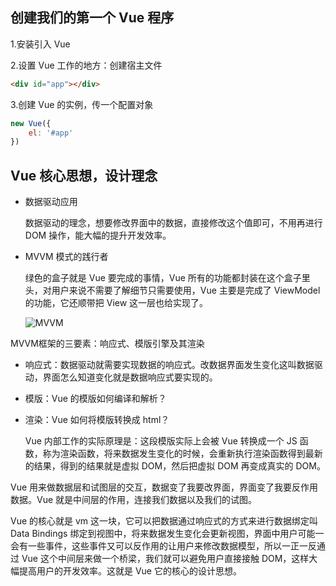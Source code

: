 ## 创建我们的第一个 Vue 程序

1.安装引入 Vue

2.设置 Vue 工作的地方：创建宿主文件

```html
<div id="app"></div>
```

3.创建 Vue 的实例，传一个配置对象

```js
new Vue({
	el: '#app'
})
```



## Vue 核心思想，设计理念

* 数据驱动应用

  数据驱动的理念，想要修改界面中的数据，直接修改这个值即可，不用再进行 DOM 操作，能大幅的提升开发效率。

* MVVM 模式的践行者

  绿色的盒子就是 Vue 要完成的事情，Vue 所有的功能都封装在这个盒子里头，对用户来说不需要了解细节只需要使用，Vue 主要是完成了 ViewModel 的功能，它还顺带把 View 这一层也给实现了。

  ![MVVM](/Users/zhaoyang/tool/images/前端知识体系/前端工程实践/Vue/MVVM.png)

MVVM框架的三要素：响应式、模版引擎及其渲染

* 响应式：数据驱动就需要实现数据的响应式。改数据界面发生变化这叫数据驱动，界面怎么知道变化就是数据响应式要实现的。

* 模版：Vue 的模版如何编译和解析？

* 渲染：Vue 如何将模版转换成 html？

  Vue 内部工作的实际原理是：这段模版实际上会被 Vue 转换成一个 JS 函数，称为渲染函数，将来数据发生变化的时候，会重新执行渲染函数得到最新的结果，得到的结果就是虚拟 DOM，然后把虚拟 DOM 再变成真实的 DOM。

Vue 用来做数据层和试图层的交互，数据变了我要改界面，界面变了我要反作用数据。Vue 就是中间层的作用，连接我们数据以及我们的试图。

Vue 的核心就是 vm 这一块，它可以把数据通过响应式的方式来进行数据绑定叫 Data Bindings 绑定到视图中，将来数据发生变化会更新视图，界面中用户可能一会有一些事件，这些事件又可以反作用的让用户来修改数据模型，所以一正一反通过 Vue 这个中间层来做一个桥梁，我们就可以避免用户直接接触 DOM，这样大幅提高用户的开发效率。这就是 Vue 它的核心的设计思想。
